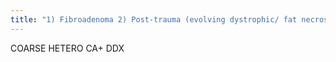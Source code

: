 ```yaml
---
title: "1) Fibroadenoma 2) Post-trauma (evolving dystrophic/ fat necrosis) 3) DCIS 4) Fibrosis"
---
```

COARSE HETERO 
CA+ DDX

